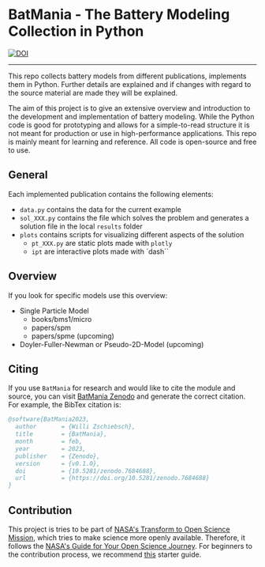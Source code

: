 # BatMania - The Battery Modeling Collection in Python

[![DOI](https://zenodo.org/badge/605480587.svg)](https://zenodo.org/badge/latestdoi/605480587)

---

This repo collects battery models from different publications, implements them in Python.
Further details are explained and if changes with regard to the source material are made they will be explained.

The aim of this project is to give an extensive overview and introduction to the development and implementation of battery modeling.
While the Python code is good for prototyping and allows for a simple-to-read structure it is not meant for production or use in high-performance applications.
This repo is mainly meant for learning and reference.
All code is open-source and free to use.
## General
Each implemented publication contains the following elements:
- ``data.py`` contains the data for the current example
- ``sol_XXX.py`` contains the file which solves the problem and generates a solution file in the local ``results`` folder
- ``plots`` contains scripts for visualizing different aspects of the solution
    - ``pt_XXX.py`` are static plots made with ``plotly``
    - ``ipt`` are interactive plots made with `dash``

## Overview
If you look for specific models use this overview:
- Single Particle Model
    - books/bms1/micro
    - papers/spm
    - papers/spme (upcoming)
- Doyler-Fuller-Newman or Pseudo-2D-Model (upcoming)

## Citing

If you use ``BatMania`` for research and would like to cite the module
and source, you can visit [BatMania Zenodo](https://zenodo.org/badge/latestdoi/7684688) and generate the correct citation.  
For example, the BibTex citation is:
```bibtex
@software{BatMania2023,
  author       = {Willi Zschiebsch},
  title        = {BatMania},
  month        = feb,
  year         = 2023,
  publisher    = {Zenodo},
  version      = {v0.1.0},
  doi          = {10.5281/zenodo.7684688},
  url          = {https://doi.org/10.5281/zenodo.7684688}
}
```

## Contribution

This project is tries to be part of [NASA's Transform to Open Science Mission](https://nasa.github.io/Transform-to-Open-Science/year-of-open-science/), which tries to make science more openly available.
Therefore, it follows the [NASA's Guide for Your Open Science Journey](https://nasa.github.io/Transform-to-Open-Science-Book/Open_Science_Cookbook/Your_Open_Science_Journey.html#section-3-open-science-at-work).
For beginners to the contribution process, we recommend [this](https://github.com/firstcontributions/first-contributions) starter guide.
